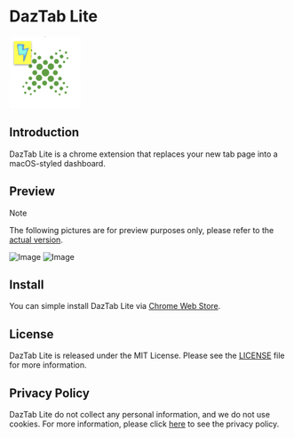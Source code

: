 # DazTab Lite
<img src="logo/128.png" ></img>

## Introduction

DazTab Lite is a chrome extension that replaces your new tab page into a macOS-styled dashboard.

## Preview
> [!NOTE]
> The following pictures are for preview purposes only, please refer to the [actual version](https://lite.daztab.com/).

![Image](https://github.com/ZigaoWang/daztab-lite/assets/102006756/39587890-595d-448c-856b-067706b930ae)
![Image](https://github.com/ZigaoWang/daztab-lite/assets/102006756/916d9690-6758-41b3-abd6-468a7c038714)

## Install

You can simple install DazTab Lite via [Chrome Web Store](https://chrome.google.com/webstore/detail/daztab-lite/bagdffmnpgghcehadgmhcppaphpdfmbb).

## License

DazTab Lite is released under the MIT License. Please see the [LICENSE](/LICENSE) file for more information.

## Privacy Policy

DazTab Lite do not collect any personal information, and we do not use cookies. For more information, please click [here](https://daztab.com/privacy.html) to see the privacy policy.
